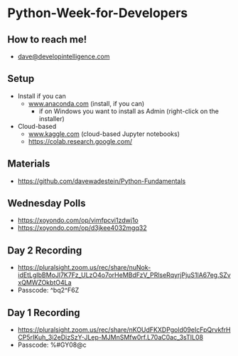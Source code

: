 # Python-Week-for-Developers

## How to reach me!
* dave@developintelligence.com

## Setup
* Install if you can
  * www.anaconda.com (install, if you can)
     * if on Windows you want to install as Admin (right-click on the installer)
* Cloud-based
  * www.kaggle.com (cloud-based Jupyter notebooks)
  * https://colab.research.google.com/

## Materials
* https://github.com/davewadestein/Python-Fundamentals

## Wednesday Polls
* https://xoyondo.com/op/vimfpcvi1zdwj1o
* https://xoyondo.com/op/d3jkee4032mgq32

## Day 2 Recording
* https://pluralsight.zoom.us/rec/share/nuNok-idEtLgIbBMoJl7K7Fz_ULzO4o7orHeMBdFzV_PRlseRqyrjPjuS1lA67eg.SZvxQMWZOkbtO4La
* Passcode: ^bq2^F6Z

## Day 1 Recording
* https://pluralsight.zoom.us/rec/share/nKOUdFKXDPgold09eIcFpQrvkfrHCP5rIKuh_3i2eDizSzY-JLep-MJMnSMfw0rf.L70aC0ac_3sTIL08 
* Passcode: %#GY08@c
